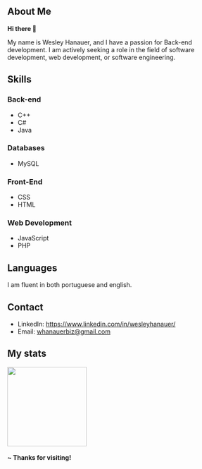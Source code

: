 ## About Me

<b>Hi there 👋</b>

My name is Wesley Hanauer, and I have a passion for Back-end development. I am actively seeking a role in the field of software development, web development, or software engineering.

## Skills
### Back-end
- C++
- C#
- Java
### Databases
- MySQL
### Front-End
- CSS
- HTML
### Web Development
- JavaScript
- PHP

## Languages

I am fluent in both portuguese and english.

## Contact

- LinkedIn: https://www.linkedin.com/in/wesleyhanauer/
- Email: whanauerbiz@gmail.com

## My stats

<div><a href="https://github.com/WesleyHanauer">
<img height="180em" src="https://github-readme-stats.vercel.app/api?username=WesleyHanauer&show_icons=true&theme=dracula"&include_all_commits=true&count_private=true"></a></div>
<br>
<b>~ Thanks for visiting!</b>
